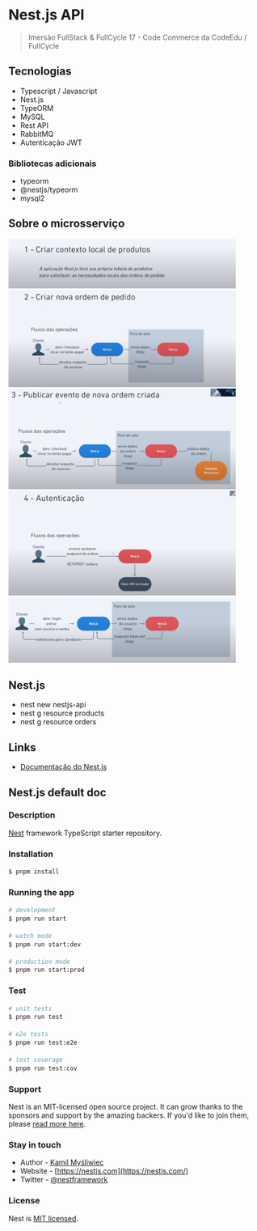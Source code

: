 # Nest.js API

> Imersão FullStack & FullCycle 17 - Code Commerce da CodeEdu / FullCycle

## Tecnologias

- Typescript / Javascript
- Nest.js
- TypeORM
- MySQL
- Rest API
- RabbitMQ
- Autenticação JWT

### Bibliotecas adicionais

- typeorm
- @nestjs/typeorm
- mysql2

## Sobre o microsserviço

<img src="../files/fsfc17-09.png" alt="Sobre o microsserviço 1" width="450" />

<img src="../files/fsfc17-10.png" alt="Sobre o microsserviço 2" width="450" />

<img src="../files/fsfc17-11.png" alt="Sobre o microsserviço 3" width="450" />

<img src="../files/fsfc17-12.png" alt="Sobre o microsserviço 4" width="450" />

<img src="../files/fsfc17-13.png" alt="Sobre o microsserviço 5" width="450" />

## Nest.js

- nest new nestjs-api
- nest g resource products
- nest g resource orders

## Links

- [Documentação do Nest.js](https://docs.nestjs.com/)

## Nest.js default doc

### Description

[Nest](https://github.com/nestjs/nest) framework TypeScript starter repository.

### Installation

```bash
$ pnpm install
```

### Running the app

```bash
# development
$ pnpm run start

# watch mode
$ pnpm run start:dev

# production mode
$ pnpm run start:prod
```

### Test

```bash
# unit tests
$ pnpm run test

# e2e tests
$ pnpm run test:e2e

# test coverage
$ pnpm run test:cov
```

### Support

Nest is an MIT-licensed open source project. It can grow thanks to the sponsors and support by the amazing backers. If you'd like to join them, please [read more here](https://docs.nestjs.com/support).

### Stay in touch

- Author - [Kamil Myśliwiec](https://kamilmysliwiec.com)
- Website - [https://nestjs.com](https://nestjs.com/)
- Twitter - [@nestframework](https://twitter.com/nestframework)

### License

Nest is [MIT licensed](LICENSE).
